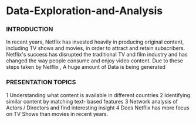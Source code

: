# Data-Exploration-and-Analysis
### INTRODUCTION
In recent years, Netflix has invested heavily in producing original content, including TV shows and movies, in order to attract and retain subscribers. Netflix's success has disrupted the traditional TV and film industry and has changed the way people consume and enjoy video content.
Due  to these steps taken by Netflix , A huge amount of Data is being generated 
### PRESENTATION TOPICS
1 	Understanding what content is available in different 	countries
2  	Identifying similar content by matching text-	based 	features
3 	Network analysis of Actors / Directors and find interesting 	insight
4   Does Netflix has more focus on TV Shows than movies in 	recent years.
